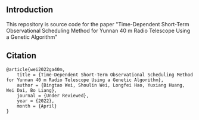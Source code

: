 ## Introduction

This repository is source code for the paper "Time-Dependent Short-Term Observational Scheduling Method for Yunnan 40 m Radio Telescope Using a Genetic Algorithm"
## Citation

```
@article{wei2022ga40m,
    title = {Time-Dependent Short-Term Observational Scheduling Method for Yunnan 40 m Radio Telescope Using a Genetic Algorithm},
    author = {Bingtao Wei, Shoulin Wei, Longfei Hao, Yuxiang Huang, Wei Dai, Bo Liang},
    journal = {Under Reviewed},
    year = {2022},
    month = {April}
}
```